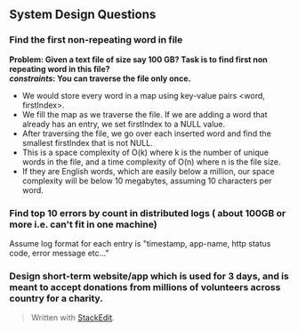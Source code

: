 ## System Design Questions

### Find the first non-repeating word in file

**Problem:  Given a text file of size say 100 GB? Task is to find first non repeating word in this file?  
*constraints*: You can traverse the file only once.**


 - We would store every word in a map using key-value pairs <word, firstIndex>. 
 - We fill the map as we traverse the file. If we are adding a word that already has an entry, we set firstIndex to a NULL value. 
 - After traversing the file, we go over each inserted word and find the smallest firstIndex that is not NULL. 
 - This is a space complexity of O(k) where k is the number of unique words in the file, and a time complexity of O(n) where n is the file size.  
 - If they are English words, which are easily below a million, our space complexity will be below 10 megabytes, assuming 10 characters per word.

### Find top 10 errors by count in distributed logs ( about 100GB or more i.e. can't fit in one machine)
Assume log format for each entry is
"timestamp, app-name, http status code, error message etc..."

### Design short-term website/app which is used for 3 days, and is meant to accept donations from millions of volunteers across country for a charity.

> Written with [StackEdit](https://stackedit.io/).
<!--stackedit_data:
eyJoaXN0b3J5IjpbMjExMjE2MzA3OSwtNTY2NTkxMDI1XX0=
-->